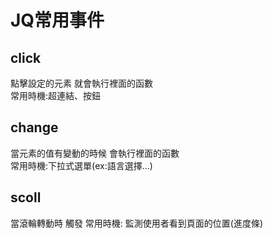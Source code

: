 # JQ常用事件
## click
點擊設定的元素 就會執行裡面的函數  
常用時機:超連結、按鈕
## change 
當元素的值有變動的時候 會執行裡面的函數   
常用時機:下拉式選單(ex:語言選擇...)
## scoll
當滾輪轉動時 觸發
常用時機: 監測使用者看到頁面的位置(進度條)
